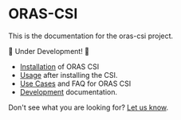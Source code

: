 # ORAS-CSI

This is the documentation for the oras-csi project. 

🚧️ Under Development! 🚧️

 - [Installation](install.md) of ORAS CSI
 - [Usage](usage.md) after installing the CSI.
 - [Use Cases](about.md) and FAQ for ORAS CSI
 - [Development](development.md) documentation.


Don't see what you are looking for? [Let us know](https://github.com/converged-computing/oras-csi).

